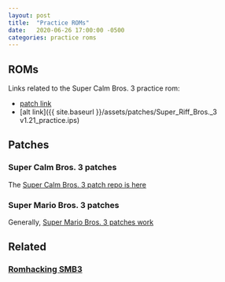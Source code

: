 ```yaml
---
layout: post
title:  "Practice ROMs"
date:   2020-06-26 17:00:00 -0500
categories: practice roms
---
```


## ROMs

Links related to the Super Calm Bros. 3 practice rom:
- [patch link](https://github.com/narfman0/romhacks/tree/master/Super_Riff_Bros_3)
- [alt link]({{ site.baseurl }}/assets/patches/Super_Riff_Bros._3 v1.21_practice.ips)

## Patches

### Super Calm Bros. 3 patches

The [Super Calm Bros. 3 patch repo is here](https://github.com/narfman0/romhacks/tree/master/Super_Riff_Bros_3)

### Super Mario Bros. 3 patches

Generally, [Super Mario Bros. 3 patches work](https://github.com/narfman0/romhacks/tree/master/Super_Mario_Bros_3)

## Related

### [Romhacking SMB3](http://www.romhacking.net/games/750/)